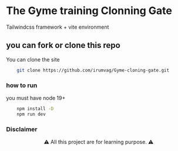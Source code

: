 # The Gyme training Clonning Gate
Tailwindcss framework + vite environment
## you can fork or clone this repo
You can clone the site 
```bash
    git clone https://github.com/irumvag/Gyme-cloning-gate.git
```
### how to run
you must have node 19+
```bash
    npm install -D
    npm run dev
```
### Disclaimer 
<center>⚠ All this project are for learning purpose. ⚠</center>